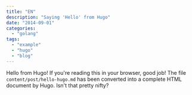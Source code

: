 ```yaml
---
title: "EN"
description: "Saying 'Hello' from Hugo"
date: "2014-09-01"
categories:
  - "golang"
tags:
  - "example"
  - "hugo"
  - "blog"
---
```


Hello from Hugo! If you're reading this in your browser, good job! The file `content/post/hello-hugo.md` has been
converted into a complete HTML document by Hugo. Isn't that pretty nifty?

